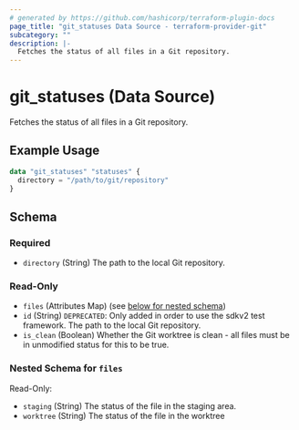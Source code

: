 ```yaml
---
# generated by https://github.com/hashicorp/terraform-plugin-docs
page_title: "git_statuses Data Source - terraform-provider-git"
subcategory: ""
description: |-
  Fetches the status of all files in a Git repository.
---
```


# git_statuses (Data Source)

Fetches the status of all files in a Git repository.

## Example Usage

```terraform
data "git_statuses" "statuses" {
  directory = "/path/to/git/repository"
}
```

<!-- schema generated by tfplugindocs -->
## Schema

### Required

- `directory` (String) The path to the local Git repository.

### Read-Only

- `files` (Attributes Map) (see [below for nested schema](#nestedatt--files))
- `id` (String) `DEPRECATED`: Only added in order to use the sdkv2 test framework. The path to the local Git repository.
- `is_clean` (Boolean) Whether the Git worktree is clean - all files must be in unmodified status for this to be true.

<a id="nestedatt--files"></a>
### Nested Schema for `files`

Read-Only:

- `staging` (String) The status of the file in the staging area.
- `worktree` (String) The status of the file in the worktree


